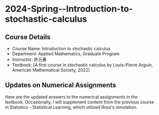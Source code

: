 # 2024-Spring--Introduction-to-stochastic-calculus
## Course Details
- Course Name: Introduction to stochastic calculus
- Department: Applied Mathematics, Graduate Program
- Instructor: 許元春
- Textbook: [A first course in stochastic calculus by Louis-Pierre Arguin, American Mathematical Society, 2022]

## Updates on Numerical Assignments
Here are the updated answers to the numerical assignments in the textbook. Occasionally, I will supplement content from the previous course in Statistics - Statistical Learning, which utilized Ross's simulation.
